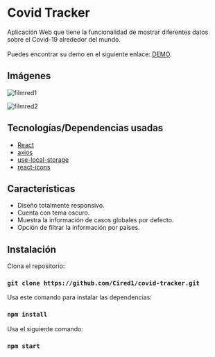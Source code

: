 # Covid Tracker

Aplicación Web que tiene la funcionalidad de mostrar diferentes datos sobre el Covid-19 alrededor del mundo.
<br>
<br>
Puedes encontrar su demo en el siguiente enlace: [DEMO](https://trackercov-cired.netlify.app).

## Imágenes

![filmred1](https://i.imgur.com/p5FReWA.png)

![filmred2](https://i.imgur.com/fJkWC8F.png)

## Tecnologías/Dependencias usadas

- [React](https://reactjs.org/)
- [axios](https://www.npmjs.com/package/axios)
- [use-local-storage](https://www.npmjs.com/package/use-local-storage)
- [react-icons](https://react-icons.github.io/react-icons/)

## Características

- Diseño totalmente responsivo.
- Cuenta con tema oscuro.
- Muestra la información de casos globales por defecto.
- Opción de filtrar la información por países.

## Instalación

Clona el repositorio:

### `git clone https://github.com/Cired1/covid-tracker.git`

Usa este comando para instalar las dependencias:

### `npm install`

Usa el siguiente comando:

### `npm start`
